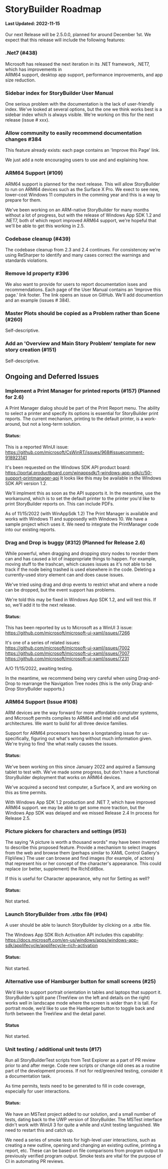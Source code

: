 # StoryBuilder Roadmap
#### Last Updated: 2022-11-15

Our next Release will be 2.5.0.0, planned for around December 1st.
We expect that this release will include the following features:

### .Net7 (#438)

Microsoft has released the next iteration in its .NET framework, .NET7, which has improvements in  
ARM64 support, desktop app support, performance improvements, and app size reduction.

### Sidebar index for StoryBuilder User Manual

One serious problem with the documentation is the lack of user-friendly index. We've
looked at several options, but the one we think works best is a sidebar index which is 
always visible. We're working on this for the next release (issue # xxx).

### Allow community to easily recommend documentation changes #384

This feature already exists: each page contains an 'Improve this Page' link. 

We just add a note encouraging users to use and and explaining how.

### ARM64 Support (#109)

ARM64 support is planned for the next release. This will allow StoryBuilder to run on 
ARM64 devices such as the Surface X Pro. We exect to see new, lower-cost Windows 11 computers
in the comming year and this is a way to prepare for them.

We've been working on an ARM-native StoryBuilder for many months without a lot of progress,
but with the release of Windows App SDK 1.2 and .NET7, both of which report improved ARM64
support, we're hopeful that we'll be able to get this working in 2.5.

### Codebase cleanup (#439)

The codebase cleanup from 2.3 and 2.4 continues. For consistencey we're using ReSharper 
to identify and many cases correct the warnings and standards violations.

### Remove Id property #396

We also want to provide for users to report documentation isses and recommendations.
Each page of the User Manual contains an 'Improve this page.' link footer. The
link opens an issue on GitHub. We'll add documention and an example (issues # 384). 

### Master Plots should be copied as a Problem rather than Scene (#260)

Self-descriptive.

### Add an 'Overview and Main Story Problem' template for new story creation (#151)

Self-descriptive.

## Ongoing and Deferred Issues

### Implement a Print Manager for printed reports (#157) (Planned for 2.6)

A Print Manager dialog should be part of the Print Report menu. The ability to select a printer and specify its options is essential for 
StoryBuilder print reports.
The current mechanism, printing to the default printer, is a work-around, 
but not a long-term solution.

#### Status:

This is a reported WInUI issue:
https://github.com/microsoft/CsWinRT/issues/968#issuecomment-918923141

It's been requested on the Windows SDK API product board:
https://portal.productboard.com/winappsdk/1-windows-app-sdk/c/50-support-printmanager-api
It looks like this may be available in the WIndows SDK API  version 1.2.

We'll implment this as soon as the API supports it. In the meantime,
use the workaround, which is to set the default printer to the printer
you'd like to print StoryBuilder reports on. This can include PDFs.

As of 11/15/2022 (with WinAppSdk 1.2) The Print Manager is available and works
with Windows 11 and supposedly with Windows 10. We have a sample project which
uses it. We need to integrate the PrintManager code into our existing reports.

### Drag and Drop is buggy (#312) (Planned for Release 2.6)

While powerful, when dragging and dropping story nodes to reorder them
can and has caused a lot of inappropriate things to happen. For example,
moving stuff to the trashcan, which causes issues as it's not able 
to be track if the node being trashed is used elsewhere in the code.
Deleting a currently-used story element can and does cause issues. 

We've tried using drag and drop events to restrict what and where a
node can be dropped, but the event support has problems.

We're told this may be fixed in Windows App SDK 1.2, and will test this. 
If so, we'll add it to the next release.

#### Status:

This has been reported by us to Microsoft as a WinUI 3 issue:
https://github.com/microsoft/microsoft-ui-xaml/issues/7266

It's one of a series of related issues:
https://github.com/microsoft/microsoft-ui-xaml/issues/7002
https://github.com/microsoft/microsoft-ui-xaml/issues/7007
https://github.com/microsoft/microsoft-ui-xaml/issues/7231

A/O 11/15/2022, awaiting testing.

In the meantime, we recommend being very careful when using Drag-and-Drop
to rearrange the Navigation Tree nodes (this is the only Drag-and-Drop
StoryBuilder supports.)

### ARM64 Support (Issue #108)

ARM devices are the way forward for more affordable comptuter systems, 
and Microsoft permits compiles to ARM64 and Intel x86 and x64
architectures.  We want to build for all three device families.

Support for ARM64 processors has been a longstanding issue 
for us- specifically, figuring out what's wrong without much
information given. We're trying to find 'the what really causes the issues.

#### Status: 

We've been working on this since January 2022 and aquired a Samsung
tablet to test with. We've made some progress, but don't have a 
functional StoryBuilder deployment that works on ARM64 devices.

We've acquired a second test computer, a Surface X, and are working on this as time permits.

With Windows App SDK 1.2 production and .NET 7, which have improved ARM64 support. we may 
be able to get some more traction, but the Windows App SDK was delayed and we missed Release 2.4
In process for Release 2.5.

### Picture pickers for characters and settings (#53)

The saying "A picture is worth a thousand words" may have been invented 
to describe this proposed feature. Provide a
mechanism to select images from the web and browse them (perhaps 
similar to XAML Control Gallery's FlipView.) The user
can browse and find images (for example, of actors) that represent 
his or her concept of the character's appearance. This could 
replace (or better, supplement) the RichEditBox.

If this is useful for Character appearance, why not for Setting as well?

#### Status:

Not started.

### Launch StoryBuilder from .stbx file (#94)

A user should be able to launch StoryBuilder by clicking on a .stbx file.

The Windows App SDK Rich Activation API includes this capability:
https://docs.microsoft.com/en-us/windows/apps/windows-app-sdk/applifecycle/applifecycle-rich-activation

#### Status:

Not started.

### Alternative use of Hamburger button for small screens (#25)
We’d like to support portrait orientation in tables and laptops that support it.
StoryBuilder’s split pane (TreeView on the left and details on the right) works well in landscape mode where the screen is wider than it is tall. For portrait mode, we’d like to use the Hamberger button to toggle back and forth between the TreeView and the detail panel.
#### Status
Not started.

### Unit testing / additional unit tests (#17)
Run all StoryBuilderTest scripts from Test Explorer as a part of 
PR review prior to and after merge. Code new scripts or change old 
ones as a routine part of the development process. If not for 
red/green/red testing, consider it a documentation task.

As time permits, tests need to be generated to fill in code coverage, 
especially for user interactions.

#### Status:

We have an MSTest project added to our solution, and a small number
of tests, dating back to the UWP version of StoryBuilder. The MSTest 
interface didn't work with WinUI 3 for quite a while and xUnit testing
languished. We need to restart this and catch up.

We need a series of smoke tests for high-level 
user interactions, such as creating a new outline, opening and 
changing an existing outline, printing a report, etc. These can be 
based on file comparisons from program output to previously verified program output. Smoke tests are vital for the purpose
of CI in automating PR reviews.

